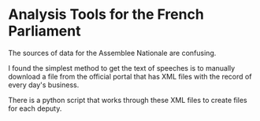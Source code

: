 # Analysis Tools for the French Parliament

The sources of data for the Assemblee Nationale are confusing.  

I found the simplest method to get the text of speeches is to manually download a file from the official portal that has XML files with the record of every day's business.

There is a python script that works through these XML files to create files for each deputy. 
